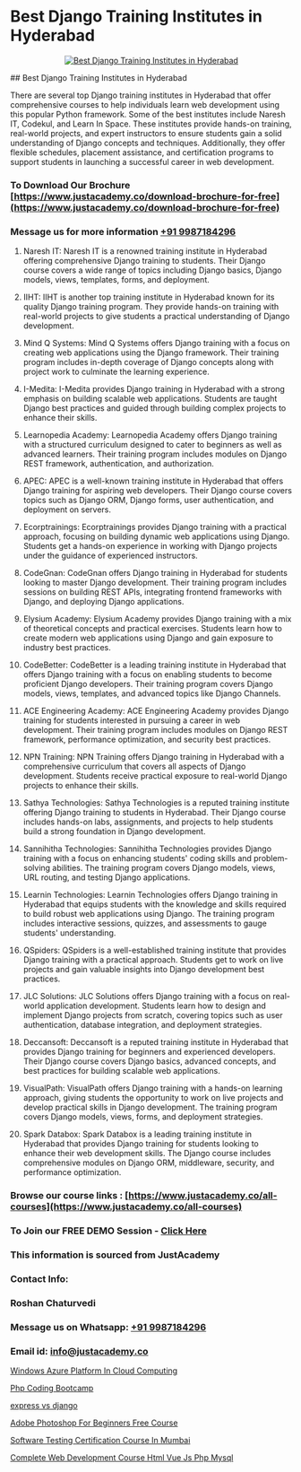# Best Django Training Institutes in Hyderabad

<p align="center">
  <a href="https://justacademy.co/course-detail/django-training">
    <img src="https://justacademy.co/storage2/course_image/1677245458_course_image.webp" alt="Best Django Training Institutes in Hyderabad">
  </a>
</p>
## Best Django Training Institutes in Hyderabad

There are several top Django training institutes in Hyderabad that offer comprehensive courses to help individuals learn web development using this popular Python framework. Some of the best institutes include Naresh IT, Codekul, and Learn In Space. These institutes provide hands-on training, real-world projects, and expert instructors to ensure students gain a solid understanding of Django concepts and techniques. Additionally, they offer flexible schedules, placement assistance, and certification programs to support students in launching a successful career in web development.
### To Download Our Brochure [https://www.justacademy.co/download-brochure-for-free](https://www.justacademy.co/download-brochure-for-free)
### Message us for more information [+91 9987184296](https://api.whatsapp.com/send?phone=919987184296)
1) Naresh IT: Naresh IT is a renowned training institute in Hyderabad offering comprehensive Django training to students. Their Django course covers a wide range of topics including Django basics, Django models, views, templates, forms, and deployment.

2) IIHT: IIHT is another top training institute in Hyderabad known for its quality Django training program. They provide hands-on training with real-world projects to give students a practical understanding of Django development.

3) Mind Q Systems: Mind Q Systems offers Django training with a focus on creating web applications using the Django framework. Their training program includes in-depth coverage of Django concepts along with project work to culminate the learning experience.

4) I-Medita: I-Medita provides Django training in Hyderabad with a strong emphasis on building scalable web applications. Students are taught Django best practices and guided through building complex projects to enhance their skills.

5) Learnopedia Academy: Learnopedia Academy offers Django training with a structured curriculum designed to cater to beginners as well as advanced learners. Their training program includes modules on Django REST framework, authentication, and authorization.

6) APEC: APEC is a well-known training institute in Hyderabad that offers Django training for aspiring web developers. Their Django course covers topics such as Django ORM, Django forms, user authentication, and deployment on servers.

7) Ecorptrainings: Ecorptrainings provides Django training with a practical approach, focusing on building dynamic web applications using Django. Students get a hands-on experience in working with Django projects under the guidance of experienced instructors.

8) CodeGnan: CodeGnan offers Django training in Hyderabad for students looking to master Django development. Their training program includes sessions on building REST APIs, integrating frontend frameworks with Django, and deploying Django applications.

9) Elysium Academy: Elysium Academy provides Django training with a mix of theoretical concepts and practical exercises. Students learn how to create modern web applications using Django and gain exposure to industry best practices.

10) CodeBetter: CodeBetter is a leading training institute in Hyderabad that offers Django training with a focus on enabling students to become proficient Django developers. Their training program covers Django models, views, templates, and advanced topics like Django Channels.

11) ACE Engineering Academy: ACE Engineering Academy provides Django training for students interested in pursuing a career in web development. Their training program includes modules on Django REST framework, performance optimization, and security best practices.

12) NPN Training: NPN Training offers Django training in Hyderabad with a comprehensive curriculum that covers all aspects of Django development. Students receive practical exposure to real-world Django projects to enhance their skills.

13) Sathya Technologies: Sathya Technologies is a reputed training institute offering Django training to students in Hyderabad. Their Django course includes hands-on labs, assignments, and projects to help students build a strong foundation in Django development.

14) Sannihitha Technologies: Sannihitha Technologies provides Django training with a focus on enhancing students' coding skills and problem-solving abilities. The training program covers Django models, views, URL routing, and testing Django applications.

15) Learnin Technologies: Learnin Technologies offers Django training in Hyderabad that equips students with the knowledge and skills required to build robust web applications using Django. The training program includes interactive sessions, quizzes, and assessments to gauge students' understanding.

16) QSpiders: QSpiders is a well-established training institute that provides Django training with a practical approach. Students get to work on live projects and gain valuable insights into Django development best practices.

17) JLC Solutions: JLC Solutions offers Django training with a focus on real-world application development. Students learn how to design and implement Django projects from scratch, covering topics such as user authentication, database integration, and deployment strategies.

18) Deccansoft: Deccansoft is a reputed training institute in Hyderabad that provides Django training for beginners and experienced developers. Their Django course covers Django basics, advanced concepts, and best practices for building scalable web applications.

19) VisualPath: VisualPath offers Django training with a hands-on learning approach, giving students the opportunity to work on live projects and develop practical skills in Django development. The training program covers Django models, views, forms, and deployment strategies.

20) Spark Databox: Spark Databox is a leading training institute in Hyderabad that provides Django training for students looking to enhance their web development skills. The Django course includes comprehensive modules on Django ORM, middleware, security, and performance optimization.

### Browse our course links : [https://www.justacademy.co/all-courses](https://www.justacademy.co/all-courses) 
### To Join our FREE DEMO Session - [Click Here](https://www.justacademy.co/register-for-course-demo)


### This information is sourced from JustAcademy
### Contact Info:
### Roshan Chaturvedi
### Message us on Whatsapp: [+91 9987184296](https://api.whatsapp.com/send?phone=919987184296)
### Email id: [info@justacademy.co](mailto:info@justacademy.co)
                
[Windows Azure Platform In Cloud Computing](https://www.linkedin.com/pulse/windows-azure-platform-cloud-computing-justacademy-thane-p0m3c?trackingId=nSMrNYFWX%2FK%2FvsouVu3UVQ%3D%3D&lipi=urn%3Ali%3Apage%3Ad_flagship3_company_admin%3BzlEMqIgRRsubBoA3fmTvjQ%3D%3D)

[Php Coding Bootcamp](https://www.linkedin.com/pulse/php-coding-bootcamp-justacademy-berlin-4a1ee?trackingId=aUfm13xxGmV9g1OQYELOaQ%3D%3D&lipi=urn%3Ali%3Apage%3Ad_flagship3_company_admin%3BWtIq9U3gRByMpXlbn9mh%2Bw%3D%3D)

[express vs django](https://medium.com/@justacademytraining/express-vs-django-2a11abf82c9c)

[Adobe Photoshop For Beginners Free Course](https://medium.com/@mistersumit961/adobe-photoshop-for-beginners-free-course-b262701ae25d)

[Software Testing Certification Course In Mumbai](https://justacademyin.github.io/justacademy/software-testing-certification-course-in-mumbai)

[Complete Web Development Course Html Vue Js Php Mysql](https://justacademyin.github.io/justacademy/complete-web-development-course-html-vue-js-php-mysql)

